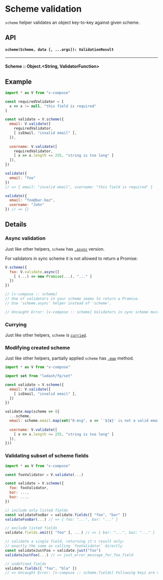 # Scheme validation

`scheme` helper validates an object key-to-key against given scheme.

## API

#### `scheme(Scheme, data [, ...args]): ValidationResult`

---

#### Scheme :: Object.<String, ValidatorFunction>

## Example

```js
import * as V from "v-compose"

const requiredValidator = [
  x => x != null, "this field is required"
]

const validate = V.scheme({
  email: V.validate([
    requiredValidator,
    [ isEmail, "invalid email" ],
  ]),
  
  username: V.validate([
    requiredValidator,
    [ x => x.length <= 255, "string is too long" ]
  ]),
})

validate({
  email: "foo"
}) 
// => { email: "invalid email", username: "this field is required" }

validate({
  email: "foo@bar.baz",
  username: "John"
}) // => {}
```

## Details

### Async validation

Just like other helpers, `scheme` has [`.async`](/docs/basics.md#async-validation) version.

For validators in sync scheme it is not allowed to return a Promise:

```js
V.scheme({
  foo: V.validate.async([
    [ (...) => new Promise(...), "..." ]
  ])
})

// [v-compose :: scheme]
// One of validators in your scheme seems to return a Promise. 
// Use 'scheme.async' helper instead of 'scheme'.

// Uncaught Error: [v-compose :: scheme] Validators in sync scheme must not return a Promise
```

### Currying

Just like other helpers, `scheme` is [`curried`](/docs/basics.md#currying).

### Modifying created scheme

Just like other helpers, partially applied `scheme` has [`.map`](/docs/basics.md#modifying-partially-applied-helpers) method.

```js
import * as V from "v-compose"

import set from "lodash/fp/set"

const validate = V.scheme({
  email: V.validate([
    [ isEmail, "invalid email" ],
  ])
})

validate.map(scheme => ({ 
  ...scheme,
  email: scheme.email.map(set("0.msg", x => `'${x}' is not a valid email`)),
  
  username: V.validate([
    [ x => x.length <= 255, "string is too long" ]
  ]),
}))
```

### Validating subset of scheme fields

```js
import * as V from "v-compose"

const fooValidator = V.validate(...)

const validate = V.scheme({
  foo: fooValidator,
  bar: ...,
  baz: ...,
})

// include only listed fields
const validateFooBar = validate.fields([ "foo", "bar" ]) 
validateFooBar(...) // => { foo: "...", bar: "..." }

// exclude listed fields
validate.fields.omit([ "foo" ], ...) // => { bar: "...", baz: "..." }

// validate a single field, returning it's result only;
// exactly the same as calling `fooValidator` directly
const validateJustFoo = validate.just("foo") 
validateJustFoo(...) // => just_error_message_for_foo_field

// undefined fields
validate.fields([ "foo", "bla" ]) 
// => Uncaught Error: [v-compose :: scheme.fields] Following keys are not defined in scheme: bla
```
